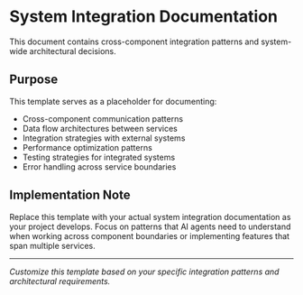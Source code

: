 # System Integration Documentation

This document contains cross-component integration patterns and system-wide architectural decisions.

## Purpose

This template serves as a placeholder for documenting:

-   Cross-component communication patterns
-   Data flow architectures between services
-   Integration strategies with external systems
-   Performance optimization patterns
-   Testing strategies for integrated systems
-   Error handling across service boundaries

## Implementation Note

Replace this template with your actual system integration documentation as your project develops. Focus on patterns that AI agents need to understand when working across component boundaries or implementing features that span multiple services.

---

_Customize this template based on your specific integration patterns and architectural requirements._

